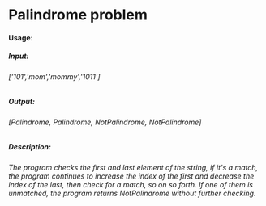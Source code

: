 # Palindrome problem
#### Usage:
##### Input: 
###### ['101','mom','mommy','1011']
##### Output: 
###### [Palindrome, Palindrome, NotPalindrome, NotPalindrome]
##### Description: 
###### The program checks the first and last element of the string, if it's a match, the program continues to increase the index of the first and decrease the index of the last, then check for a match, so on so forth. If one of them is unmatched, the program returns NotPalindrome without further checking. 
